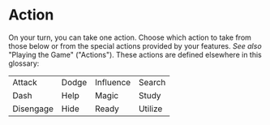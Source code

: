 # Action

On your turn, you can take one action. Choose which action to take from those below or from the special actions provided by your features. *See also* "Playing the Game" ("Actions"). These actions are defined elsewhere in this glossary:

|           |       |           |         |
|-----------|-------|-----------|---------|
| Attack    | Dodge | Influence | Search  |
| Dash      | Help  | Magic     | Study   |
| Disengage | Hide  | Ready     | Utilize |